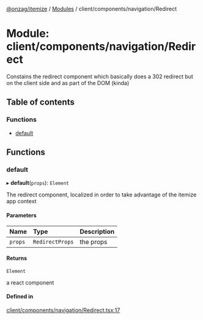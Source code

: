 [@onzag/itemize](../README.md) / [Modules](../modules.md) / client/components/navigation/Redirect

# Module: client/components/navigation/Redirect

Constains the redirect component which basically does a 302 redirect
but on the client side and as part of the DOM (kinda)

## Table of contents

### Functions

- [default](client_components_navigation_Redirect.md#default)

## Functions

### default

▸ **default**(`props`): `Element`

The redirect component, localized in order to take advantage
of the itemize app context

#### Parameters

| Name | Type | Description |
| :------ | :------ | :------ |
| `props` | `RedirectProps` | the props |

#### Returns

`Element`

a react component

#### Defined in

[client/components/navigation/Redirect.tsx:17](https://github.com/onzag/itemize/blob/73e0c39e/client/components/navigation/Redirect.tsx#L17)
